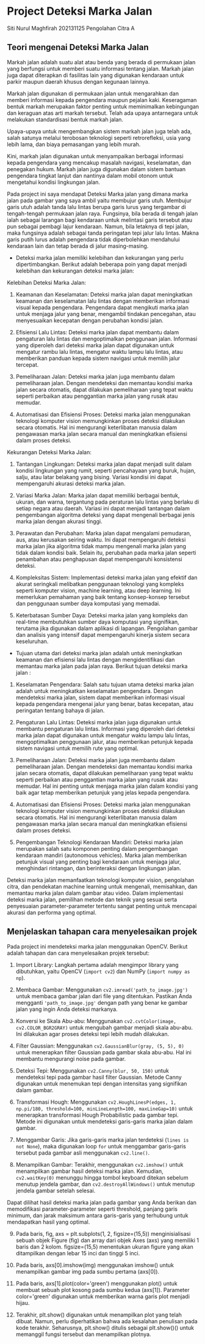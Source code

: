 # Project Deteksi Marka Jalan

Siti Nurul Maghfirah
202131125
Pengolahan Citra A





## Teori mengenai Deteksi Marka Jalan

Markah jalan adalah suatu alat atau benda yang berada di permukaan jalan yang berfungsi untuk memberi suatu informasi tentang jalan. Markah jalan juga dapat diterapkan di fasilitas lain yang digunakan kendaraan untuk parkir maupun daerah khusus dengan kegunaan lainnya.

Markah jalan digunakan di permukaan jalan untuk mengarahkan dan memberi informasi kepada pengendara maupun pejalan kaki. Keseragaman bentuk markah merupakan faktor penting untuk meminimalkan kebingungan dan keraguan atas arti markah tersebut. Telah ada upaya antarnegara untuk melakukan standardisasi bentuk markah jalan.

Upaya-upaya untuk mengembangkan sistem markah jalan juga telah ada, salah satunya melalui terobosan teknologi seperti retrorefleksi, usia yang lebih lama, dan biaya pemasangan yang lebih murah.

Kini, markah jalan digunakan untuk menyampaikan berbagai informasi kepada pengendara yang mencakup masalah navigasi, keselamatan, dan penegakan hukum. Markah jalan juga digunakan dalam sistem bantuan pengendara tingkat lanjut dan nantinya dalam mobil otonom untuk mengetahui kondisi lingkungan jalan.

Pada project ini saya mendapat Deteksi Marka jalan yang dimana marka jalan pada gambar yang saya ambil yaitu membujur garis utuh. Membujur garis utuh adalah tanda lalu lintas berupa garis lurus yang tergambar di tengah-tengah permukaan jalan raya. Fungsinya, bila berada di tengah jalan ialah sebagai larangan bagi kendaraan untuk melintasi garis tersebut atau pun sebagai pembagi lajur kendaraan. 
Namun, bila letaknya di tepi jalan, maka fungsinya adalah sebagai tanda peringatan tepi jalur lalu lintas. Makna garis putih lurus adalah pengendara tidak diperbolehkan mendahului kendaraan lain dan tetap berada di jalur masing-masing.


- Deteksi marka jalan memiliki kelebihan dan kekurangan yang perlu dipertimbangkan. Berikut adalah beberapa poin yang dapat menjadi kelebihan dan kekurangan deteksi marka jalan:

Kelebihan Deteksi Marka Jalan:
1. Keamanan dan Keselamatan: Deteksi marka jalan dapat meningkatkan keamanan dan keselamatan lalu lintas dengan memberikan informasi visual kepada pengendara. Pengendara dapat mengikuti marka jalan untuk menjaga jalur yang benar, mengambil tindakan pencegahan, atau menyesuaikan kecepatan dengan perubahan kondisi jalan.

2. Efisiensi Lalu Lintas: Deteksi marka jalan dapat membantu dalam pengaturan lalu lintas dan mengoptimalkan penggunaan jalan. Informasi yang diperoleh dari deteksi marka jalan dapat digunakan untuk mengatur rambu lalu lintas, mengatur waktu lampu lalu lintas, atau memberikan panduan kepada sistem navigasi untuk memilih jalur tercepat.

3. Pemeliharaan Jalan: Deteksi marka jalan juga membantu dalam pemeliharaan jalan. Dengan mendeteksi dan memantau kondisi marka jalan secara otomatis, dapat dilakukan pemeliharaan yang tepat waktu seperti perbaikan atau penggantian marka jalan yang rusak atau memudar.

4. Automatisasi dan Efisiensi Proses: Deteksi marka jalan menggunakan teknologi komputer vision memungkinkan proses deteksi dilakukan secara otomatis. Hal ini mengurangi keterlibatan manusia dalam pengawasan marka jalan secara manual dan meningkatkan efisiensi dalam proses deteksi.

Kekurangan Deteksi Marka Jalan:
1. Tantangan Lingkungan: Deteksi marka jalan dapat menjadi sulit dalam kondisi lingkungan yang rumit, seperti pencahayaan yang buruk, hujan, salju, atau latar belakang yang bising. Variasi kondisi ini dapat mempengaruhi akurasi deteksi marka jalan.

2. Variasi Marka Jalan: Marka jalan dapat memiliki berbagai bentuk, ukuran, dan warna, tergantung pada peraturan lalu lintas yang berlaku di setiap negara atau daerah. Variasi ini dapat menjadi tantangan dalam pengembangan algoritma deteksi yang dapat mengenali berbagai jenis marka jalan dengan akurasi tinggi.

3. Perawatan dan Perubahan: Marka jalan dapat mengalami pemudaran, aus, atau kerusakan seiring waktu. Ini dapat mempengaruhi deteksi marka jalan jika algoritma tidak mampu mengenali marka jalan yang tidak dalam kondisi baik. Selain itu, perubahan pada marka jalan seperti penambahan atau penghapusan dapat mempengaruhi konsistensi deteksi.

4. Kompleksitas Sistem: Implementasi deteksi marka jalan yang efektif dan akurat seringkali melibatkan penggunaan teknologi yang kompleks seperti komputer vision, machine learning, atau deep learning. Ini memerlukan pemahaman yang baik tentang konsep-konsep tersebut dan penggunaan sumber daya komputasi yang memadai.

5. Keterbatasan Sumber Daya: Deteksi marka jalan yang kompleks dan real-time membutuhkan sumber daya komputasi yang signifikan, terutama jika digunakan dalam aplikasi di lapangan. Pengolahan gambar dan analisis yang intensif dapat mempengaruhi kinerja sistem secara keseluruhan.

- Tujuan utama dari deteksi marka jalan adalah untuk meningkatkan keamanan dan efisiensi lalu lintas dengan mengidentifikasi dan memantau marka jalan pada jalan raya. Berikut tujuan deteksi marka jalan :

1. Keselamatan Pengendara: Salah satu tujuan utama deteksi marka jalan adalah untuk meningkatkan keselamatan pengendara. Dengan mendeteksi marka jalan, sistem dapat memberikan informasi visual kepada pengendara mengenai jalur yang benar, batas kecepatan, atau peringatan tentang bahaya di jalan.

2. Pengaturan Lalu Lintas: Deteksi marka jalan juga digunakan untuk membantu pengaturan lalu lintas. Informasi yang diperoleh dari deteksi marka jalan dapat digunakan untuk mengatur waktu lampu lalu lintas, mengoptimalkan penggunaan jalur, atau memberikan petunjuk kepada sistem navigasi untuk memilih rute yang optimal.

3. Pemeliharaan Jalan: Deteksi marka jalan juga membantu dalam pemeliharaan jalan. Dengan mendeteksi dan memantau kondisi marka jalan secara otomatis, dapat dilakukan pemeliharaan yang tepat waktu seperti perbaikan atau penggantian marka jalan yang rusak atau memudar. Hal ini penting untuk menjaga marka jalan dalam kondisi yang baik agar tetap memberikan petunjuk yang jelas kepada pengendara.

4. Automatisasi dan Efisiensi Proses: Deteksi marka jalan menggunakan teknologi komputer vision memungkinkan proses deteksi dilakukan secara otomatis. Hal ini mengurangi keterlibatan manusia dalam pengawasan marka jalan secara manual dan meningkatkan efisiensi dalam proses deteksi.

5. Pengembangan Teknologi Kendaraan Mandiri: Deteksi marka jalan merupakan salah satu komponen penting dalam pengembangan kendaraan mandiri (autonomous vehicles). Marka jalan memberikan petunjuk visual yang penting bagi kendaraan untuk menjaga jalur, menghindari rintangan, dan berinteraksi dengan lingkungan jalan.

Deteksi marka jalan memanfaatkan teknologi komputer vision, pengolahan citra, dan pendekatan machine learning untuk mengenali, memisahkan, dan memantau marka jalan dalam gambar atau video. Dalam implementasi deteksi marka jalan, pemilihan metode dan teknik yang sesuai serta penyesuaian parameter-parameter tertentu sangat penting untuk mencapai akurasi dan performa yang optimal.


## Menjelaskan tahapan cara menyelesaikan projek

Pada project ini mendeteksi marka jalan menggunakan OpenCV. Berikut adalah tahapan dan cara menyelesaikan projek tersebut:

1. Import Library: Langkah pertama adalah mengimpor library yang dibutuhkan, yaitu OpenCV (`import cv2`) dan NumPy (`import numpy as np`).

2. Membaca Gambar: Menggunakan `cv2.imread('path_to_image.jpg')` untuk membaca gambar jalan dari file yang ditentukan. Pastikan Anda mengganti `'path_to_image.jpg'` dengan path yang benar ke gambar jalan yang ingin Anda deteksi markanya.

3. Konversi ke Skala Abu-abu: Menggunakan `cv2.cvtColor(image, cv2.COLOR_BGR2GRAY)` untuk mengubah gambar menjadi skala abu-abu. Ini dilakukan agar proses deteksi tepi lebih mudah dilakukan.

4. Filter Gaussian: Menggunakan `cv2.GaussianBlur(gray, (5, 5), 0)` untuk menerapkan filter Gaussian pada gambar skala abu-abu. Hal ini membantu mengurangi noise pada gambar.

5. Deteksi Tepi: Menggunakan `cv2.Canny(blur, 50, 150)` untuk mendeteksi tepi pada gambar hasil filter Gaussian. Metode Canny digunakan untuk menemukan tepi dengan intensitas yang signifikan dalam gambar.

6. Transformasi Hough: Menggunakan `cv2.HoughLinesP(edges, 1, np.pi/180, threshold=100, minLineLength=100, maxLineGap=10)` untuk menerapkan transformasi Hough Probabilistic pada gambar tepi. Metode ini digunakan untuk mendeteksi garis-garis marka jalan dalam gambar.

7. Menggambar Garis: Jika garis-garis marka jalan terdeteksi (`lines is not None`), maka digunakan loop `for` untuk menggambar garis-garis tersebut pada gambar asli menggunakan `cv2.line()`.

8. Menampilkan Gambar: Terakhir, menggunakan `cv2.imshow()` untuk menampilkan gambar hasil deteksi marka jalan. Kemudian, `cv2.waitKey(0)` menunggu hingga tombol keyboard ditekan sebelum menutup jendela gambar, dan `cv2.destroyAllWindows()` untuk menutup jendela gambar setelah selesai.

Dapat dilihat hasil deteksi marka jalan pada gambar yang Anda berikan dan memodifikasi parameter-parameter seperti threshold, panjang garis minimum, dan jarak maksimum antara garis-garis yang terhubung untuk mendapatkan hasil yang optimal.

9. Pada baris, fig, axs = plt.subplots(1, 2, figsize=(15,5)) menginisialisasi sebuah objek Figure (fig) dan array dari objek Axes (axs) yang memiliki 1 baris dan 2 kolom. figsize=(15,5) menentukan ukuran figure yang akan ditampilkan dengan lebar 15 inci dan tinggi 5 inci.

10. Pada baris, axs[0].imshow(img) menggunakan imshow() untuk menampilkan gambar img pada sumbu pertama (axs[0]).

11. Pada baris, axs[1].plot(color='green') menggunakan plot() untuk membuat sebuah plot kosong pada sumbu kedua (axs[1]). Parameter color='green' digunakan untuk memberikan warna garis plot menjadi hijau.

12. Terakhir, plt.show() digunakan untuk menampilkan plot yang telah dibuat. Namun, perlu diperhatikan bahwa ada kesalahan penulisan pada kode terakhir. Seharusnya, plt.show() ditulis sebagai plt.show()() untuk memanggil fungsi tersebut dan menampilkan plotnya.
